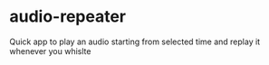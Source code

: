 # audio-repeater
Quick app to play an audio starting from selected time and replay it whenever you whislte
